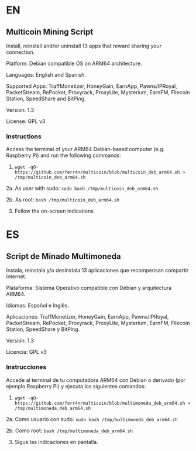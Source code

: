 # EN
## Multicoin Mining Script
Install, reinstall and/or uninstall 13 apps that reward sharing your connection.

Platform: Debian compatible OS on ARM64 architecture.

Languages: English and Spanish.

Supported Apps: TraffMonetizer, HoneyGain, EarnApp, Pawns/IPRoyal, PacketStream, RePocket, Proxyrack, ProxyLite, Mysterium, EarnFM, Filecoin Station, SpeedShare and BitPing.

Version: 1.3

License: GPL v3

### Instructions
Access the terminal of your ARM64 Debian-based computer (e.g. Raspberry Pi) and run the following commands:

1. `wget -qO- https://github.com/ferr4n/multicoin/blob/multicoin_deb_arm64.sh > /tmp/multicoin_deb_arm64.sh`

2a. As user with sudo: `sudo bash /tmp/multicoin_deb_arm64.sh`

2b. As root: `bash /tmp/multicoin_deb_arm64.sh`

3. Follow the on-screen indications


# ES
## Script de Minado Multimoneda
Instala, reinstala y/o desinstala 13 aplicaciones que recompensan compartir Internet.

Plataforma: Sistema Operativo compatible con Debian y arquitectura ARM64.

Idiomas: Español e Inglés.

Aplicaciones: TraffMonetizer, HoneyGain, EarnApp, Pawns/IPRoyal, PacketStream, RePocket, Proxyrack, ProxyLite, Mysterium, EarnFM, Filecoin Station, SpeedShare y BitPing.

Versión: 1.3

Licencia: GPL v3

### Instrucciones
Accede al terminal de tu computadora ARM64 con Debian o derivado (por ejemplo Raspberry Pi) y ejecuta los siguientes comandos:

1. `wget -qO- https://github.com/ferr4n/multicoin/blob/multimoneda_deb_arm64.sh > /tmp/multimoneda_deb_arm64.sh`

2a. Como usuario con sudo: `sudo bash /tmp/multimoneda_deb_arm64.sh`

2b. Como root: `bash /tmp/multimoneda_deb_arm64.sh`

3. Sigue las indicaciones en pantalla.
